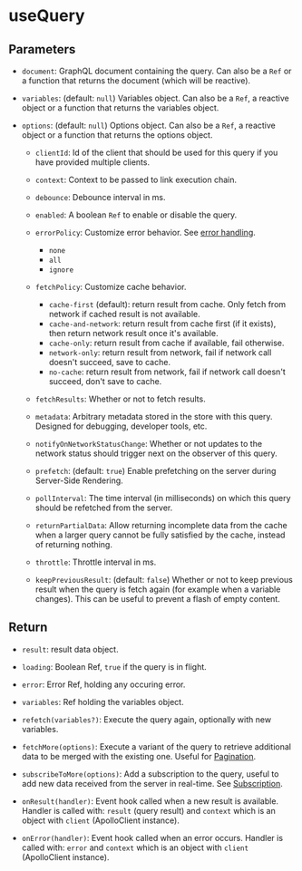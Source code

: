 # useQuery

## Parameters

- `document`: GraphQL document containing the query. Can also be a `Ref` or a function that returns the document (which will be reactive).

- `variables`: (default: `null`) Variables object. Can also be a `Ref`, a reactive object or a function that returns the variables object.

- `options`: (default: `null`) Options object. Can also be a `Ref`, a reactive object or a function that returns the options object.

  - `clientId`: Id of the client that should be used for this query if you have provided multiple clients.

  - `context`: Context to be passed to link execution chain.

  - `debounce`: Debounce interval in ms.

  - `enabled`: A boolean `Ref` to enable or disable the query.

  - `errorPolicy`: Customize error behavior. See [error handling](../guide-composable/error-handling).
    - `none`
    - `all`
    - `ignore`

  - `fetchPolicy`: Customize cache behavior.
    - `cache-first` (default): return result from cache. Only fetch from network if cached result is not available.
    - `cache-and-network`: return result from cache first (if it exists), then return network result once it's available.
    - `cache-only`: return result from cache if available, fail otherwise.
    - `network-only`: return result from network, fail if network call doesn't succeed, save to cache.
    - `no-cache`: return result from network, fail if network call doesn't succeed, don't save to cache.

  - `fetchResults`: Whether or not to fetch results.

  - `metadata`: Arbitrary metadata stored in the store with this query. Designed for debugging, developer tools, etc.

  - `notifyOnNetworkStatusChange`: Whether or not updates to the network status should trigger next on the observer of this query.

  - `prefetch`: (default: `true`) Enable prefetching on the server during Server-Side Rendering.

  - `pollInterval`: The time interval (in milliseconds) on which this query should be refetched from the server.

  - `returnPartialData`: Allow returning incomplete data from the cache when a larger query cannot be fully satisfied by the cache, instead of returning nothing.

  - `throttle`: Throttle interval in ms.

  - `keepPreviousResult`: (default: `false`) Whether or not to keep previous result when the query is fetch again (for example when a variable changes). This can be useful to prevent a flash of empty content.

## Return

- `result`: result data object.

- `loading`: Boolean Ref, `true` if the query is in flight.

- `error`: Error Ref, holding any occuring error.

- `variables`: Ref holding the variables object.

- `refetch(variables?)`: Execute the query again, optionally with new variables.

- `fetchMore(options)`: Execute a variant of the query to retrieve additional data to be merged with the existing one. Useful for [Pagination](../guide-composable/pagination).

- `subscribeToMore(options)`: Add a subscription to the query, useful to add new data received from the server in real-time. See [Subscription](../guide-composable/subscription#subscribetomore).

- `onResult(handler)`: Event hook called when a new result is available. Handler is called with: `result` (query result) and `context` which is an object with `client` (ApolloClient instance).

- `onError(handler)`: Event hook called when an error occurs. Handler is called with: `error` and `context` which is an object with `client` (ApolloClient instance).

